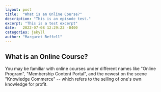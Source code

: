 ```yaml
---
layout: post
title:  "What is an Online Course?"
description: "This is an episode test."
excerpt: "This is a test excerpt"
date:   2022-07-08 12:29:23 -0400
categories: jekyll
author: "Margaret Reffell"
---
```


## What is an Online Course?

You may be familiar with online courses under different names like "Online Program", "Membership Content Portal", and the newest on the scene "Knowledge Commerce" -- which refers to the selling of one's own knowledge for profit.



